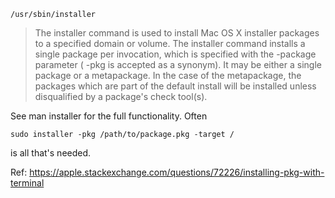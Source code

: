 

    /usr/sbin/installer

> The installer command is used to install Mac OS X installer packages to a specified domain or volume. The installer command installs a single package per invocation, which is specified with the -package parameter ( -pkg is accepted as a synonym). It may be either a single package or a metapackage. In the case of the metapackage, the packages which are part of the default install will be installed unless disqualified by a package's check tool(s).

See man installer for the full functionality. Often

    sudo installer -pkg /path/to/package.pkg -target /

is all that's needed.

Ref: https://apple.stackexchange.com/questions/72226/installing-pkg-with-terminal
